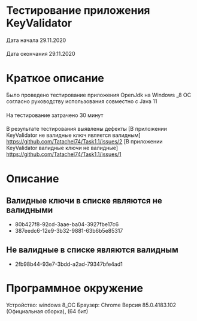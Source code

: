 # **Тестирование  приложения KeyValidator**
####
 Дата начала 29.11.2020
####
 Дата окончания 29.11.2020
# **Краткое описание**
#### 
Было проведено  тестирование приложения OpenJdk на Windows _8 OC согласно руководству использования совместно с Java 11
####
 На тестирование затрачено 30 минут
####
 В результате тестирования выявлены дефекты
 [В приложении KeyValidator не валидные ключ является валидным] https://github.com/Tatachel74/Task1.1/issues/2
 [В приложении KeyValidator валидные ключи не валидные] https://github.com/Tatachel74/Task1.1/issues/1
# **Описание**
## Валидные ключи в списке являются не валидными 
- 80b427f8-92cd-3aae-ba04-3927fbe17c6
- 387eedc6-12e9-3b32-9881-63b6b5e85317
## Не валидные в списке являются валидным
- 2fb98b44-93e7-3bdd-a2ad-79347bfe4ad1

# **Программное окружение**
Устройство: windows 8_OC
Браузер: Chrome Версия 85.0.4183.102 (Официальная сборка), (64 бит)






